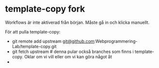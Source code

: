 # template-copy fork
Workflows är inte aktiverad från början. Måste gå in och klicka manuellt.

För att pulla template-copy:

- git remote add upstream git@github.com:Webprogrammering-Lab/template-copy.git
- git fetch upstream # denna pular också branches som finns i template-copy. Oklar om vi vill eller om vi kan göra något åt
- 
